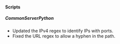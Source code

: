 
#### Scripts

##### CommonServerPython

- Updated the IPv4 regex to identify IPs with ports.
- Fixed the URL regex to allow a hyphen in the path.
